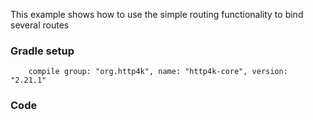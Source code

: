 This example shows how to use the simple routing functionality to bind several routes

### Gradle setup
```
    compile group: "org.http4k", name: "http4k-core", version: "2.21.1"
```

### Code
<script src="http://gist-it.appspot.com/https://github.com/http4k/http4k/blob/master/src/docs/cookbook/simple_routing/example.kt"></script>
